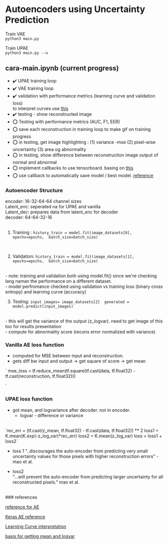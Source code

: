 # Autoencoders using Uncertainty Prediction

Train VAE <br>
``python3 main.py``

Train UPAE <br>
``python3 main.py --u``



## cara-main.ipynb (current progress)

- :heavy_check_mark:  UPAE training loop <br>
- :heavy_check_mark:  VAE training loop <br>
- :heavy_check_mark:  validation with performance metrics (learning curve and validation loss) <br> 
    to interpret curves use [this](https://machinelearningmastery.com/learning-curves-for-diagnosing-machine-learning-model-performance/)
    <br>
- :heavy_check_mark: testing - show reconstructed image <br>
- :o:	Testing with performance metrics (AUC, F1, EER) <br>	
- :o: save each reconstruction in training loop to make gif on training progress <br>
- :o: in testing, get image highlighting : (1) variance -mse (2) pixel-wise uncertainty (3) area og abnormality  <br>
- :o: in testing, show difference between reconstruction image output of normal and abnormal <br>
- :o: implement callbacks to use tensorboard. basing on [this](https://keras.io/guides/writing_your_own_callbacks/)
- :o: use callback to automatically save model / best model. [reference](https://keras.io/api/callbacks/model_checkpoint/#:~:text=Callback%20to%20save%20the%20Keras,training%20from%20the%20state%20saved.)


### Autoencoder Structure
encoder: 16-32-64-64 channel sizes <br>
Latent_enc: seperated na for UPAE and vanilla <br>
Latent_dec: prepares data from latent_enc for decoder<br>
decoder: 64-64-32-16<br><br>

1. Training :
`history_train = model.fit(image_datasets[0], 
                epochs=epochs, 
                batch_size=batch_size)` 
<br>

2. Validation:
`history_train = model.fit(image_datasets[1], 
                epochs=epochs, 
                batch_size=batch_size)`
<br>
 - note: training and validation both using model.fit() since we're checking lang naman the performance on a different dataset. <br>
 - model perfromance checked using validation vs training loss (binary cross entropy) and learning curve (accuracy)
<br>

 3. Testing:
 `input_images= image_datasets[2] 
    generated = model.predict(input_images)`
<br>
 - this will get the variance of the output (z_logvar). need to get image of this too for results presentation<br>
 - compute for abnormality score (recons error normalized with variance)
<br>

### Vanilla AE loss function
- computed for MSE between input and reconstruction. <br>
- gets diff bw input and output -> get square of score -> get mean <br>

`
mse_loss = tf.reduce_mean(tf.square(tf.cast(data, tf.float32) - tf.cast(reconstruction, tf.float32)))

`
<br>

### UPAE loss function
- got mean, and logvariance after decoder. not in encoder. <br>
    - logvar - difference or variance
<br>
`rec_err = (tf.cast(z_mean, tf.float32) - tf.cast(data, tf.float32)) ** 2
            loss1 = K.mean(K.exp(-z_log_var)*rec_err)
            loss2 = K.mean(z_log_var)
            loss = loss1 + loss2`
<br>

- loss 1 
    "..discourages the auto-encoder from predicting very small uncertainty values for those pixels with higher reconstruction errors" - mao et al. <br>

- loss2  
    "...will prevent the auto-encoder from predicting larger uncertainty for all reconstructed pixels." mao et al. <br>


<br>
### references

[reference for AE](https://pyimagesearch.com/2020/02/17/autoencoders-with-keras-tensorflow-and-deep-learning/)

[Keras AE reference](https://blog.keras.io/building-autoencoders-in-keras.html)

[Learning Curve interpretation](https://machinelearningmastery.com/learning-curves-for-diagnosing-machine-learning-model-performance/)


[basis for getting mean and logvar](https://keras.io/examples/generative/vae/)

